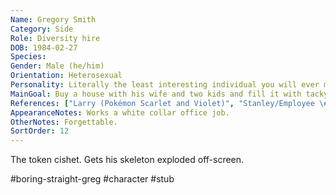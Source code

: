 ```yaml
---
Name: Gregory Smith
Category: Side
Role: Diversity hire
DOB: 1984-02-27
Species:
Gender: Male (he/him)
Orientation: Heterosexual
Personality: Literally the least interesting individual you will ever meet.
MainGoal: Buy a house with his wife and two kids and fill it with tacky décor from Hobby Lobby. (He isn't married.)
References: ["Larry (Pokémon Scarlet and Violet)", "Stanley/Employee \#427 (The Stanley Parable)"]
AppearanceNotes: Works a white collar office job.
OtherNotes: Forgettable.
SortOrder: 12
---
```


The token cishet. Gets his skeleton exploded off-screen.

#boring-straight-greg #character #stub 